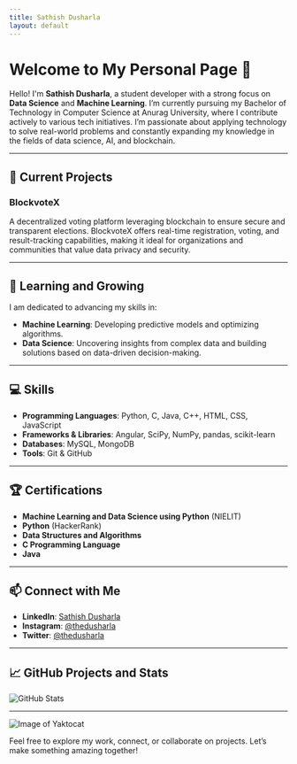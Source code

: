```yaml
---
title: Sathish Dusharla
layout: default
---
```


# Welcome to My Personal Page 👋

Hello! I'm **Sathish Dusharla**, a student developer with a strong focus on **Data Science** and **Machine Learning**. I’m currently pursuing my Bachelor of Technology in Computer Science at Anurag University, where I contribute actively to various tech initiatives. I’m passionate about applying technology to solve real-world problems and constantly expanding my knowledge in the fields of data science, AI, and blockchain.

---

## 🔭 Current Projects

### BlockvoteX
A decentralized voting platform leveraging blockchain to ensure secure and transparent elections. BlockvoteX offers real-time registration, voting, and result-tracking capabilities, making it ideal for organizations and communities that value data privacy and security.

---

## 🌱 Learning and Growing

I am dedicated to advancing my skills in:
- **Machine Learning**: Developing predictive models and optimizing algorithms.
- **Data Science**: Uncovering insights from complex data and building solutions based on data-driven decision-making.

---

## 💻 Skills

- **Programming Languages**: Python, C, Java, C++, HTML, CSS, JavaScript
- **Frameworks & Libraries**: Angular, SciPy, NumPy, pandas, scikit-learn
- **Databases**: MySQL, MongoDB
- **Tools**: Git & GitHub

---

## 🏆 Certifications

- **Machine Learning and Data Science using Python** (NIELIT)
- **Python** (HackerRank)
- **Data Structures and Algorithms**
- **C Programming Language**
- **Java**

---

## 📫 Connect with Me

- **LinkedIn**: [Sathish Dusharla](https://www.linkedin.com/in/sathish-dusharla-176374314/)
- **Instagram**: [@thedusharla](https://www.instagram.com/thedusharla)
- **Twitter**: [@thedusharla](https://twitter.com/thedusharla)

---

## 📈 GitHub Projects and Stats

![GitHub Stats](https://github-readme-stats.vercel.app/api?username=sathishdusharla&show_icons=true&theme=default&hide=stars&count_private=true)

---
![Image of Yaktocat](https://octodex.github.com/images/yaktocat.png)

Feel free to explore my work, connect, or collaborate on projects. Let’s make something amazing together!
